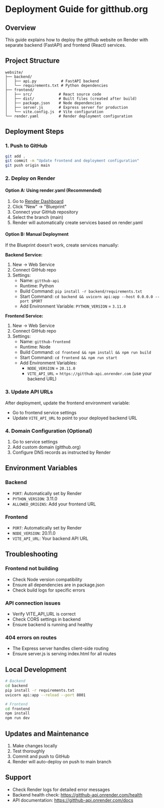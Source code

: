 # Deployment Guide for gitthub.org

## Overview
This guide explains how to deploy the gitthub website on Render with separate backend (FastAPI) and frontend (React) services.

## Project Structure
```
website/
├── backend/
│   ├── api.py           # FastAPI backend
│   └── requirements.txt # Python dependencies
├── frontend/
│   ├── src/            # React source code
│   ├── dist/           # Built files (created after build)
│   ├── package.json    # Node dependencies
│   ├── server.js       # Express server for production
│   └── vite.config.js  # Vite configuration
└── render.yaml         # Render deployment configuration
```

## Deployment Steps

### 1. Push to GitHub
```bash
git add .
git commit -m "Update frontend and deployment configuration"
git push origin main
```

### 2. Deploy on Render

#### Option A: Using render.yaml (Recommended)
1. Go to [Render Dashboard](https://dashboard.render.com)
2. Click "New" → "Blueprint"
3. Connect your GitHub repository
4. Select the branch (main)
5. Render will automatically create services based on render.yaml

#### Option B: Manual Deployment
If the Blueprint doesn't work, create services manually:

**Backend Service:**
1. New → Web Service
2. Connect GitHub repo
3. Settings:
   - Name: `gitthub-api`
   - Runtime: Python
   - Build Command: `pip install -r backend/requirements.txt`
   - Start Command: `cd backend && uvicorn api:app --host 0.0.0.0 --port $PORT`
   - Add Environment Variable: `PYTHON_VERSION` = `3.11.0`

**Frontend Service:**
1. New → Web Service
2. Connect GitHub repo
3. Settings:
   - Name: `gitthub-frontend`
   - Runtime: Node
   - Build Command: `cd frontend && npm install && npm run build`
   - Start Command: `cd frontend && npm run start`
   - Add Environment Variables:
     - `NODE_VERSION` = `20.11.0`
     - `VITE_API_URL` = `https://gitthub-api.onrender.com` (use your backend URL)

### 3. Update API URLs
After deployment, update the frontend environment variable:
- Go to frontend service settings
- Update `VITE_API_URL` to point to your deployed backend URL

### 4. Domain Configuration (Optional)
1. Go to service settings
2. Add custom domain (gitthub.org)
3. Configure DNS records as instructed by Render

## Environment Variables

### Backend
- `PORT`: Automatically set by Render
- `PYTHON_VERSION`: 3.11.0
- `ALLOWED_ORIGINS`: Add your frontend URL

### Frontend
- `PORT`: Automatically set by Render
- `NODE_VERSION`: 20.11.0
- `VITE_API_URL`: Your backend API URL

## Troubleshooting

### Frontend not building
- Check Node version compatibility
- Ensure all dependencies are in package.json
- Check build logs for specific errors

### API connection issues
- Verify VITE_API_URL is correct
- Check CORS settings in backend
- Ensure backend is running and healthy

### 404 errors on routes
- The Express server handles client-side routing
- Ensure server.js is serving index.html for all routes

## Local Development
```bash
# Backend
cd backend
pip install -r requirements.txt
uvicorn api:app --reload --port 8001

# Frontend
cd frontend
npm install
npm run dev
```

## Updates and Maintenance
1. Make changes locally
2. Test thoroughly
3. Commit and push to GitHub
4. Render will auto-deploy on push to main branch

## Support
- Check Render logs for detailed error messages
- Backend health check: https://gitthub-api.onrender.com/health
- API documentation: https://gitthub-api.onrender.com/docs